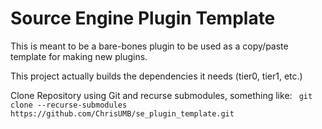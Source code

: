 # Source Engine Plugin Template

This is meant to be a bare-bones plugin to be used as a copy/paste template for making new plugins.

This project actually builds the dependencies it needs (tier0, tier1, etc.)

Clone Repository using Git and recurse submodules, something like:
` git clone --recurse-submodules https://github.com/ChrisUMB/se_plugin_template.git`